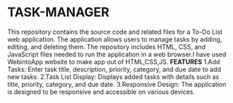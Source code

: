 # TASK-MANAGER
This repository contains the source code and related files for a To-Do List web application. The application allows users to manage tasks by adding, editing, and deleting them. The repository includes HTML, CSS, and JavaScript files needed to run the application in a web browser.I have used WebintoApp website to make app out of HTML,CSS,JS.
	**FEATURES**
				1.Add Tasks: Enter task title, description, priority, category, and due date to add new tasks.
				2.Task List Display: Displays added tasks with details such as title, priority, category, and due date.
				3.Responsive Design: The application is designed to be responsive and accessible on various devices.

